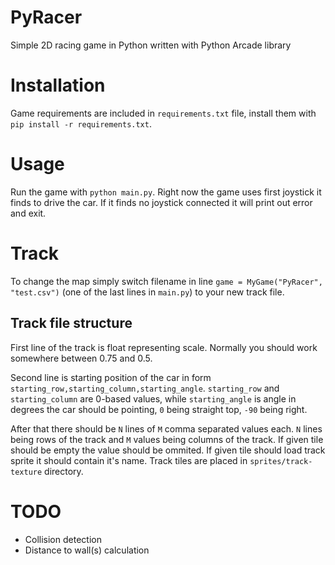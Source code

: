 # PyRacer
Simple 2D racing game in Python written with Python Arcade library
# Installation
Game requirements are included in `requirements.txt` file, install them with `pip install -r requirements.txt`.
# Usage
Run the game with `python main.py`. Right now the game uses first joystick it finds to drive the car. If it finds no joystick connected it will print out error and exit.
# Track
To change the map simply switch filename in line `game = MyGame("PyRacer", "test.csv")` (one of the last lines in `main.py`) to your new track file.
## Track file structure
First line of the track is float representing scale. Normally you should work somewhere between 0.75 and 0.5.

Second line is starting position of the car in form `starting_row,starting_column,starting_angle`. `starting_row` and `starting_column` are 0-based values, while `starting_angle` is angle in degrees the car should be pointing, `0` being straight top, `-90` being right.

After that there should be `N` lines of `M` comma separated values each. `N` lines being rows of the track and `M` values being columns of the track. If given tile should be empty the value should be ommited. If given tile should load track sprite it should contain it's name. Track tiles are placed in `sprites/track-texture` directory.
# TODO
* Collision detection
* Distance to wall(s) calculation